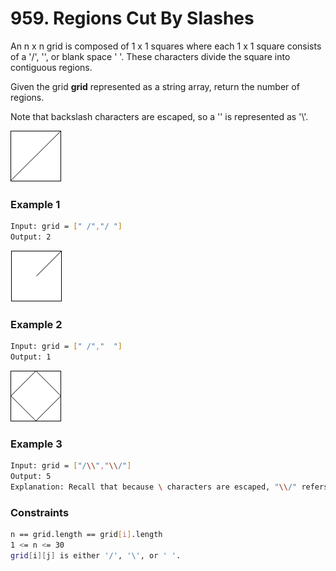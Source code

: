 # 959. Regions Cut By Slashes

An n x n grid is composed of 1 x 1 squares where each 1 x 1 square consists of a '/', '\', or blank space ' '. These characters divide the square into contiguous regions.

Given the grid **grid** represented as a string array, return the number of regions.

Note that backslash characters are escaped, so a '\' is represented as '\\'.

[![1](1.png)]()
### Example 1
```sh
Input: grid = [" /","/ "]
Output: 2
```

[![2](2.png)]()
### Example 2
```sh
Input: grid = [" /","  "]
Output: 1
```

[![4](4.png)]()
### Example 3
```sh
Input: grid = ["/\\","\\/"]
Output: 5
Explanation: Recall that because \ characters are escaped, "\\/" refers to \/, and "/\\" refers to /\.
```

### Constraints
```sh
n == grid.length == grid[i].length
1 <= n <= 30
grid[i][j] is either '/', '\', or ' '.
```
